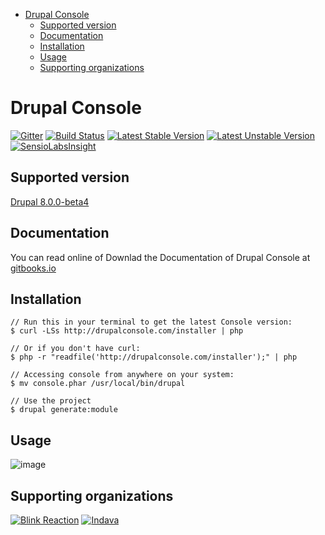 <!-- START doctoc generated TOC please keep comment here to allow auto update -->
<!-- DON'T EDIT THIS SECTION, INSTEAD RE-RUN doctoc TO UPDATE -->

- [Drupal Console](#drupal-console)
  - [Supported version](#supported-version)
  - [Documentation](#documentation)
  - [Installation](#installation)
  - [Usage](#usage)
  - [Supporting organizations](#supporting-organizations)

<!-- END doctoc generated TOC please keep comment here to allow auto update -->

Drupal Console
=============================================

[![Gitter](https://badges.gitter.im/Join%20Chat.svg)](https://gitter.im/hechoendrupal/DrupalAppConsole)
[![Build Status](https://travis-ci.org/hechoendrupal/DrupalAppConsole.svg?branch=master)](https://travis-ci.org/hechoendrupal/DrupalAppConsole)
[![Latest Stable Version](https://poser.pugx.org/drupal/console/v/stable.svg)](https://packagist.org/packages/drupal/console) [![Latest Unstable Version](https://poser.pugx.org/drupal/console/v/unstable.svg)](https://packagist.org/packages/drupal/console) [![SensioLabsInsight](https://insight.sensiolabs.com/projects/d0f089ff-a6e9-4ba4-b353-cb68173c7d90/mini.png)](https://insight.sensiolabs.com/projects/d0f089ff-a6e9-4ba4-b353-cb68173c7d90)

## Supported version

[Drupal 8.0.0-beta4](http://ftp.drupal.org/files/projects/drupal-8.0.0-beta4.tar.gz)

## Documentation

You can read online of Downlad the Documentation of Drupal Console at [gitbooks.io](http://hechoendrupal.gitbooks.io/drupal-console/)

## Installation
```
// Run this in your terminal to get the latest Console version:
$ curl -LSs http://drupalconsole.com/installer | php

// Or if you don't have curl:
$ php -r "readfile('http://drupalconsole.com/installer');" | php

// Accessing console from anywhere on your system:
$ mv console.phar /usr/local/bin/drupal

// Use the project
$ drupal generate:module
```

## Usage

![image](http://drupalconsole.com/assets/img/console-global.gif)

## Supporting organizations
[![Blink Reaction](https://www.drupal.org/files/blink-reaction-logo.png)](http://www.blinkreaction.com/)
[![Indava](https://www.drupal.org/files/indava-logo.png)](http://www.indava.com/)
